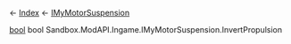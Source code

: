 ← [Index](Api-Index) ← [IMyMotorSuspension](Sandbox.ModAPI.Ingame.IMyMotorSuspension)

[bool](System.Boolean) bool Sandbox.ModAPI.Ingame.IMyMotorSuspension.InvertPropulsion